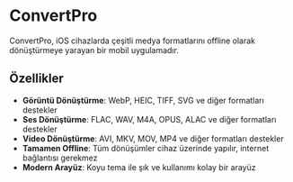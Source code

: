 # ConvertPro

ConvertPro, iOS cihazlarda çeşitli medya formatlarını offline olarak dönüştürmeye yarayan bir mobil uygulamadır.

## Özellikler

- **Görüntü Dönüştürme**: WebP, HEIC, TIFF, SVG ve diğer formatları destekler
- **Ses Dönüştürme**: FLAC, WAV, M4A, OPUS, ALAC ve diğer formatları destekler
- **Video Dönüştürme**: AVI, MKV, MOV, MP4 ve diğer formatları destekler
- **Tamamen Offline**: Tüm dönüşümler cihaz üzerinde yapılır, internet bağlantısı gerekmez
- **Modern Arayüz**: Koyu tema ile şık ve kullanımı kolay bir arayüz